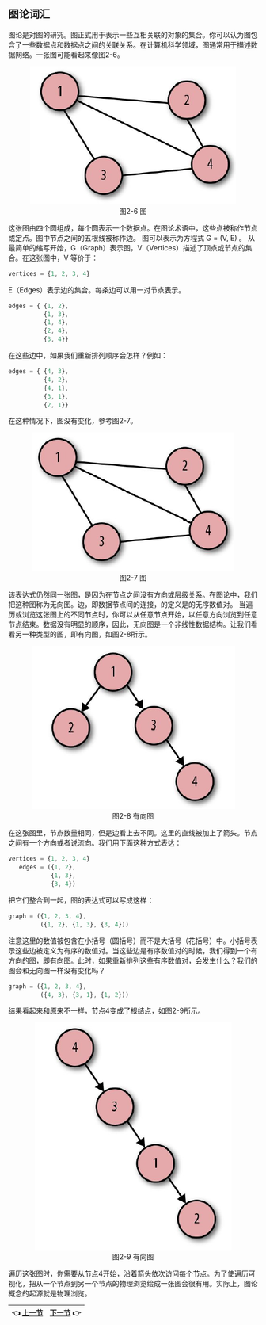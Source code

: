 ## 图论词汇
图论是对图的研究。图正式用于表示一些互相关联的对象的集合。你可以认为图包含了一些数据点和数据点之间的关联关系。在计算机科学领域，图通常用于描述数据网络。一张图可能看起来像图2-6。
<p align="center">
  <img src="Image/2-6.png"><br>
  图2-6 图<br>
</p>

这张图由四个圆组成，每个圆表示一个数据点。在图论术语中，这些点被称作节点或定点。图中节点之间的五根线被称作边。
图可以表示为方程式 G = (V, E) 。
从最简单的缩写开始，G（Graph）表示图，V（Vertices）描述了顶点或节点的集合。在这张图中，V 等价于：  
```javascript
vertices = {1, 2, 3, 4}
```

E（Edges）表示边的集合。每条边可以用一对节点表示。
```javascript
edges = { {1, 2},
          {1, 3},
          {1, 4},
          {2, 4},
          {3, 4}}
```

在这些边中，如果我们重新排列顺序会怎样？例如：  
```javascript
edges = { {4, 3},
          {4, 2},
          {4, 1},
          {3, 1},
          {2, 1}}
```

在这种情况下，图没有变化，参考图2-7。
<p align="center">
  <img src="Image/2-7.png"><br>
  图2-7 图<br>
</p>

该表达式仍然同一张图，是因为在节点之间没有方向或层级关系。在图论中，我们把这种图称为无向图。边，即数据节点间的连接，的定义是的无序数值对。
当遍历或浏览这张图上的不同节点时，你可以从任意节点开始，以任意方向浏览到任意节点结束。数据没有明显的顺序，因此，无向图是一个非线性数据结构。让我们看看另一种类型的图，即有向图，如图2-8所示。
<p align="center">
  <img src="Image/2-8.png"><br>
  图2-8 有向图<br>
</p>

在这张图里，节点数量相同，但是边看上去不同。这里的直线被加上了箭头。节点之间有一个方向或者说流向。我们用下面这种方式表达：  
```javascript
vertices = {1, 2, 3, 4}
   edges = ({1, 2},
            {1, 3},
            {3, 4})
```

把它们整合到一起，图的表达式可以写成这样：  
```javascript
graph = ({1, 2, 3, 4},
         ({1, 2}, {1, 3}, {3, 4}))
```

注意这里的数值被包含在小括号（圆括号）而不是大括号（花括号）中。小括号表示这些边被定义为有序的数值对。当这些边是有序数值对的时候，我们得到一个有方向的图，即有向图。此时，如果重新排列这些有序数值对，会发生什么？我们的图会和无向图一样没有变化吗？  
```javascript
graph = ({1, 2, 3, 4},
         ({4, 3}, {3, 1}, {1, 2}))
```

结果看起来和原来不一样，节点4变成了根结点，如图2-9所示。
<p align="center">
  <img src="Image/2-9.png"><br>
  图2-9 有向图<br>
</p>
遍历这张图时，你需要从节点4开始，沿着箭头依次访问每个节点。为了使遍历可视化，把从一个节点到另一个节点的物理浏览绘成一张图会很有用。实际上，图论概念的起源就是物理浏览。

<p align="center"></p>

| :point_left: [上一节](/ch02_00.md) | [下一节](/ch02_02.md) :point_right: |
| - | - |
